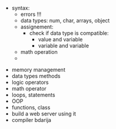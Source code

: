 + syntax:
    - errors !!!
    - data types:
        num, char, arrays, object
    - assignement:
        - check if data type is compatible:
            - value and variable
            - variable and variable
    - math operation
    - 
- memory management
- data types methods
- logic operators
- math operator
- loops, statements
- OOP
- functions, class
- build a web server using it
- compiler bdarija



